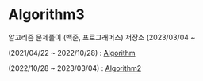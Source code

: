 # Algorithm3
알고리즘 문제풀이 (백준, 프로그래머스) 저장소 (2023/03/04 ~


(2021/04/22 ~ 2022/10/28) : [Algorithm](https://github.com/HanYeop/Algorithm) </br>

(2022/10/28 ~ 2023/03/04) : [Algorithm2](https://github.com/HanYeop/Algorithm2)
